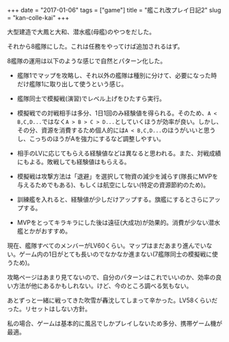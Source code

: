 +++
date = "2017-01-06"
tags = ["game"]
title = "艦これ改プレイ日記2"
slug = "kan-colle-kai"
+++

大型建造で大鳳と大和、潜水艦(母艦)のやつをだした。

それから8艦隊にした。これは任務をやってけば追加されるはず。

8艦隊の運用は以下のような感じで自然とパターン化した。

- 艦隊1でマップを攻略し、それ以外の艦隊は種別に分けて、必要になった時だけ艦隊1に取り出して使うという感じ。

- 艦隊同士で模擬戦(演習)でレベル上げをひたすら実行。

- 模擬戦での対戦相手は多分、1日1回のみ経験値を得られる。そのため、`A < B,C,D...`ではなく`A > B > C > D...`としていくほうが効率が良い。しかし、その分、資源を消費するため個人的には`A < B,C,D...`のほうがいいと思うし、こっちのほうがAを強力にするなど調整しやすい。

- 相手のLVに応じてもらえる経験値などは異なると思われる。また、対戦成績にもよる。敗戦しても経験値はもらえる。

- 模擬戦は攻撃方法は「退避」を選択して物資の減少を減らす(隊長にMVPを与えるためでもある)、もしくは航空にしない(特定の資源節約のため)。

- 訓練艦を入れると、経験値が少しだけアップする。旗艦にするとさらにアップする。

- MVPをとってキラキラにした後は遠征(大成功)が効果的。消費が少ない潜水艦とかがおすすめ。

現在、艦隊すべてのメンバーがLV60くらい。マップはまだあまり進んでいない。ゲーム内の1日がとても長いのでなかなか進まない(7艦隊同士の模擬戦に使うため)。

攻略ページはあまり見てないので、自分のパターンはこれでいいのか、効率の良い方法が他にあるかもしれない。けど、今のところ調べる気もない。

あとずっと一緒に戦ってきた吹雪が轟沈してしまって辛かった。LV58くらいだった。リセットはしない方針。

私の場合、ゲームは基本的に風呂でしかプレイしないため多分、携帯ゲーム機が最適。
	  
